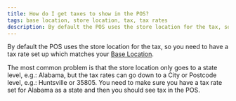 ```yaml
---
title: How do I get taxes to show in the POS?
tags: base location, store location, tax, tax rates
description: By default the POS uses the store location for the tax, so you need to have a tax rate set up which matches your Base Location.
---
```


By default the POS uses the store location for the tax, so you need to have a tax rate set up which matches your [Base Location](http://docs.woothemes.com/document/configuring-woocommerce-settings/#section-1). 

The most common problem is that the store location only goes to a state level, e.g.: Alabama, but the tax rates can go down to a City or Postcode level, e.g.: Huntsville or 35805. You need to make sure you have a tax rate set for Alabama as a state and then you should see tax in the POS.